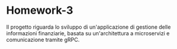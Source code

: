 # Homework-3
Il progetto riguarda lo sviluppo di un'applicazione di gestione delle informazioni finanziarie, basata su un'architettura a microservizi e comunicazione tramite gRPC. 
